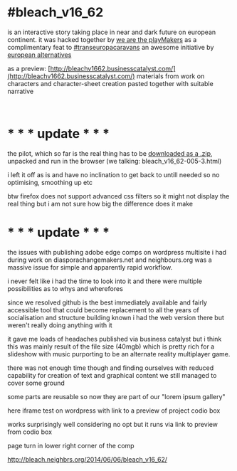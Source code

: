 # #bleach_v16_62 

is an interactive story taking place in near and dark future on european continent. it was hacked together by [we are the playMakers](http://wearetheplaymakers.com/) as a complimentary feat to [#transeuropacaravans](http://citizenspact.eu/) an awesome initiative by [european alternatives](http://www.euroalter.com/) 

as a preview: [http://bleachv1662.businesscatalyst.com/](http://bleachv1662.businesscatalyst.com/) materials from work on characters and character-sheet creation pasted together with suitable narrative

&nbsp;

# * * * update * * * 

the pilot, which so far is the real thing has to be [downloaded as a .zip](https://github.com/rafszul/-bleach_v16_62/archive/master.zip), unpacked and run in the browser (we talking: bleach_v16_62-005-3.html)

i left it off as is and have no inclination to get back to untill needed so no optimising, smoothing up etc 

btw firefox does not support advanced css filters so it might not display the real thing but i am not sure how big the difference does it make

# * * * update * * * 

the issues with publishing adobe edge comps on wordpress multisite i had during work on diasporachangemakers.net and neighbours.org was a massive issue for simple and apparently rapid workflow.

i never felt like i had the time to look into it and there were multiple possibilities as to whys and wherefores 

since we resolved github is the best immediately available and fairly accessible tool that could become replacement to all the years of socialisation and structure building known i had the web version there but weren't really doing anything with it

it gave me loads of headaches published via business catalyst but i think this was mainly result of the file size (40mgb) which is pretty rich for a slideshow with music purporting to be an alternate reality multiplayer game.

there was not enough time though and finding ourselves with reduced capability for creation of text and graphical content we still managed to cover some ground

some parts are reusable so now they are part of our "lorem ipsum gallery"

here iframe test on wordpress with link to a preview of project codio box 

works surprisingly well considering no opt but it runs via link to preview from codio box

 

page turn in lower right corner of the comp

http://bleach.neighbrs.org/2014/06/06/bleach_v16_62/

